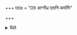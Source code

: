 +++
title = "09 आग्नीध्र एतानि कर्माणि"

+++

<details><summary>थिते</summary>

9. These acts are done in the Āgnīdhra-shed. 
</details>
